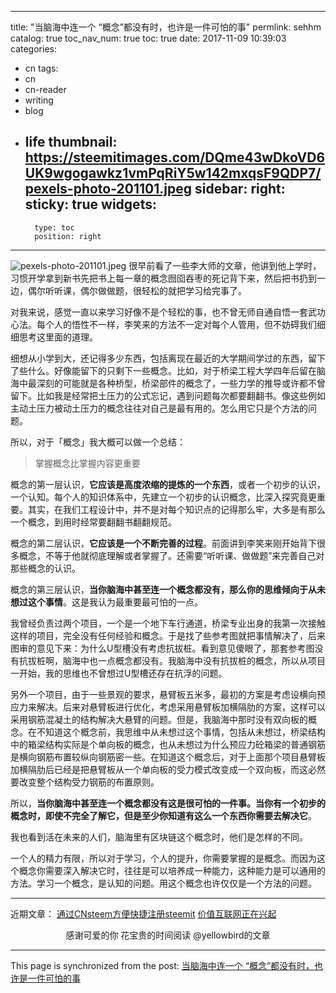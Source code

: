 
---
title: "当脑海中连一个 “概念”都没有时，也许是一件可怕的事"
permlink: sehhm
catalog: true
toc_nav_num: true
toc: true
date: 2017-11-09 10:39:03
categories:
- cn
tags:
- cn
- cn-reader
- writing
- blog
- life
thumbnail: https://steemitimages.com/DQme43wDkoVD6UK9wgogawkz1vmPqRiY5w142mxqsF9QDP7/pexels-photo-201101.jpeg
sidebar:
    right:
        sticky: true
widgets:
    -
        type: toc
        position: right
---


![pexels-photo-201101.jpeg](https://steemitimages.com/DQme43wDkoVD6UK9wgogawkz1vmPqRiY5w142mxqsF9QDP7/pexels-photo-201101.jpeg)
很早前看了一些李大师的文章，他讲到他上学时，习惯开学拿到新书先把书上每一章的概念囫囵吞枣的死记背下来，然后把书扔到一边，偶尔听听课，偶尔做做题，很轻松的就把学习给完事了。
 
对我来说，感觉一直以来学习好像不是个轻松的事，也不曾无师自通自悟一套武功心法。每个人的悟性不一样，李笑来的方法不一定对每个人管用，但不妨碍我们细细思考这里面的道理。
 
细想从小学到大，还记得多少东西，包括离现在最近的大学期间学过的东西，留下了些什么。好像能留下的只剩下一些概念。比如，对于桥梁工程大学四年后留在脑海中最深刻的可能就是各种桥型，桥梁部件的概念了，一些力学的推导或许都不曾留下。比如我是经常把土压力的公式忘记，遇到问题每次都要翻翻书。像这些例如主动土压力被动土压力的概念往往对自己是最有用的。怎么用它只是个方法的问题。
 
所以，对于「概念」我大概可以做一个总结：
>掌握概念比掌握内容更重要
 
概念的第一层认识，**它应该是高度浓缩的提炼的一个东西**，或者一个初步的认识，一个认知。每个人的知识体系中，先建立一个初步的认识概念，比深入探究竟更重要。其实，在我们工程设计中，并不是对每个知识点的记得那么牢，大多是有那么一个概念，到用时经常要翻翻书翻翻规范。
 
概念的第二层认识，**它应该是一个不断完善的过程**。前面讲到李笑来刚开始背下很多概念，不等于他就彻底理解或者掌握了。还需要“听听课、做做题”来完善自己对那些概念的认识。
 
概念的第三层认识，**当你脑海中甚至连一个概念都没有，那么你的思维倾向于从未想过这个事情**。这是我认为最重要最可怕的一点。
 
我曾经负责过两个项目，一个是一个地下车行通道，桥梁专业出身的我第一次接触这样的项目，完全没有任何经验和概念。于是找了些参考图就把事情解决了，后来图审的意见下来：为什么U型槽没有考虑抗拔桩。看到意见傻眼了，那套参考图没有抗拔桩啊，脑海中也一点概念都没有。我脑海中没有抗拔桩的概念，所以从项目一开始，我的思维也不曾想过U型槽还存在抗浮的问题。
 
另外一个项目，由于一些景观的要求，悬臂板五米多，最初的方案是考虑设横向预应力来解决。后来对悬臂板进行优化，考虑采用悬臂板加横隔肋的方案，这样可以采用钢筋混凝土的结构解决大悬臂的问题。但是，我脑海中那时没有双向板的概念。在不知道这个概念前，我思维中从未想过这个事情，包括从未想过，桥梁结构中的箱梁结构实际是个单向板的概念，也从未想过为什么预应力砼箱梁的普通钢筋是横向钢筋布置较纵向钢筋密一些。在知道这个概念后，对于上面那个项目悬臂板加横隔肋后已经是把悬臂板从一个单向板的受力模式改变成一个双向板，而这必然要改变整个结构受力钢筋的布置原则。
 
所以，**当你脑海中甚至连一个概念都没有这是很可怕的一件事。当你有一个初步的概念时，即使不完全了解它，但是至少你知道有这么一个东西你需要去解决它**。

我也看到活在未来的人们，脑海里有区块链这个概念时，他们是怎样的不同。

一个人的精力有限，所以对于学习，个人的提升，你需要掌握的是概念。而因为这个概念你需要深入解决它时，往往是可以培养成一种能力，这种能力是可以通用的方法。学习一个概念，是认知的问题。用这个概念也许仅仅是一个方法的问题。

---
近期文章：
[通过CNsteem方便快捷注册steemit](https://steemit.com/cn/@yellowbird/cnsteem-steemit)
[价值互联网正在兴起](https://steemit.com/cn/@yellowbird/4pbnfn)

<center>感谢可爱的你
花宝贵的时间阅读 @yellowbird的文章</center>

- - -

This page is synchronized from the post: [当脑海中连一个 “概念”都没有时，也许是一件可怕的事](https://steemit.com/@yellowbird/sehhm)
